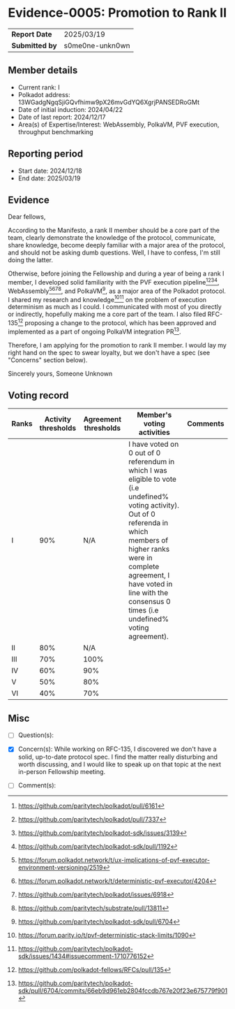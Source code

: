# Evidence-0005: Promotion to Rank II

|                 |                      |
| --------------- | ---------------------|
| **Report Date** | 2025/03/19           |
| **Submitted by**| s0me0ne-unkn0wn      |


## Member details

- Current rank: I
- Polkadot address: 13WGadgNgqSjiGQvfhimw9pX26mvGdYQ6XgrjPANSEDRoGMt
- Date of initial induction: 2024/04/22
- Date of last report: 2024/12/17
- Area(s) of Expertise/Interest: WebAssembly, PolkaVM, PVF execution, throughput benchmarking

## Reporting period

- Start date: 2024/12/18
- End date: 2025/03/19

## Evidence

Dear fellows,

According to the Manifesto, a rank II member should be a core part of the team, clearly demonstrate the knowledge of the protocol, communicate, share knowledge, become deeply familiar with a major area of the protocol, and should not be asking dumb questions. Well, I have to confess, I'm still doing the latter.

Otherwise, before joining the Fellowship and during a year of being a rank I member, I developed solid familiarity with the PVF execution pipeline[^6161][^98][^3139][^1192], WebAssembly[^nok][^exec][^6918][^13811], and PolkaVM[^10], as a major area of the Polkadot protocol. I shared my research and knowledge[^sl][^1343] on the problem of execution determinism as much as I could. I communicated with most of you directly or indirectly, hopefully making me a core part of the team. I also filed RFC-135[^135] proposing a change to the protocol, which has been approved and implemented as a part of ongoing PolkaVM integration PR[^pvm].

Therefore, I am applying for the promotion to rank II member. I would lay my right hand on the spec to swear loyalty, but we don't have a spec (see "Concerns" section below).

Sincerely yours,
Someone Unknown


[^98]: https://github.com/paritytech/polkadot/pull/7337
[^3139]: https://github.com/paritytech/polkadot-sdk/issues/3139
[^sl]: https://forum.parity.io/t/pvf-deterministic-stack-limits/1090
[^nok]: https://forum.polkadot.network/t/ux-implications-of-pvf-executor-environment-versioning/2519
[^exec]: https://forum.polkadot.network/t/deterministic-pvf-executor/4204
[^10]: https://github.com/paritytech/polkadot-sdk/pull/6704
[^6161]: https://github.com/paritytech/polkadot/pull/6161
[^1343]: https://github.com/paritytech/polkadot-sdk/issues/1434#issuecomment-1710776152
[^1192]: https://github.com/paritytech/polkadot-sdk/pull/1192
[^6918]: https://github.com/paritytech/polkadot/issues/6918
[^13811]: https://github.com/paritytech/substrate/pull/13811
[^135]: https://github.com/polkadot-fellows/RFCs/pull/135
[^pvm]: https://github.com/paritytech/polkadot-sdk/pull/6704/commits/66eb9d961eb2804fccdb767e20f23e675779f901

## Voting record

|  Ranks | Activity thresholds | Agreement thresholds | Member's voting activities | Comments |
|---|---|---|---|---|
|I  |90%   |N/A   | I have voted on 0 out of 0 referendum in which I was eligible to vote (i.e undefined% voting activity). Out of 0 referenda in which members of higher ranks were in complete agreement, I have voted in line with the consensus 0 times (i.e undefined% voting agreement).  |  |
|II |80%   |N/A   |   |  |
|III|70%   |100%  |   |  |
|IV |60%   |90%   |   |  |
|V  |50%   |80%   |   |  |
|VI |40%   |70%   |   |  |


## Misc

- [ ] Question(s): 

- [x] Concern(s): 
While working on RFC-135, I discovered we don't have a solid, up-to-date protocol spec. I find the matter really disturbing and worth discussing, and I would like to speak up on that topic at the next in-person Fellowship meeting.

- [ ] Comment(s): 
